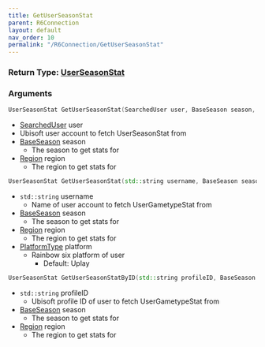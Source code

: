 ```yaml
---
title: GetUserSeasonStat
parent: R6Connection
layout: default
nav_order: 10
permalink: "/R6Connection/GetUserSeasonStat"
---
```


### Return Type: [UserSeasonStat](/R6pp/Types/UserSeasonStat)

### Arguments 
```cpp 
UserSeasonStat GetUserSeasonStat(SearchedUser user, BaseSeason season, Region region);
```
* [SearchedUser](/Types/SearchedUser) user
 * Ubisoft user account to fetch UserSeasonStat from
* [BaseSeason](Types/Season) season
	*  The season to get stats for 
* [Region](Types/Season) region
	*  The region to get stats for

```cpp
UserSeasonStat GetUserSeasonStat(std::string username, BaseSeason season, Region region, PlatformType platform = PlatformType::Uplay);
```
* `std::string` username
	* Name of user account to fetch UserGametypeStat from
* [BaseSeason](Types/Season) season
	*  The season to get stats for 
* [Region](Types/Season) region
	*  The region to get stats for
* [PlatformType](/Types/PlatformType) platform
	* Rainbow six platform of user
		* Default: Uplay

```cpp
UserSeasonStat GetUserSeasonStatByID(std::string profileID, BaseSeason season, Region region);
```
* `std::string` profileID
	* Ubisoft profile ID of user to fetch UserGametypeStat from
* [BaseSeason](Types/Season) season
	*  The season to get stats for 
* [Region](Types/Season) region
	*  The region to get stats for